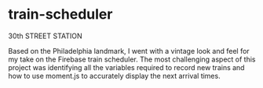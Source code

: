 # train-scheduler
30th STREET STATION

Based on the Philadelphia landmark, I went with a vintage look and feel for my take on the Firebase train scheduler. The most challenging aspect of this project was identifying all the variables required to record new trains and how to use moment.js to accurately display the next arrival times. 
